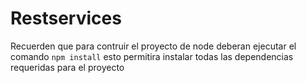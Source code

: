 #  Restservices

Recuerden que para contruir el proyecto de node deberan ejecutar el comando 
```npm install``` 
esto permitira instalar todas las dependencias requeridas para el proyecto
